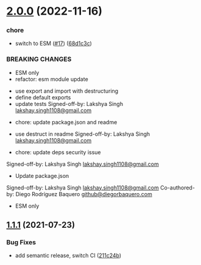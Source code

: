 # [2.0.0](https://github.com/webtorrent/bep53-range/compare/v1.1.1...v2.0.0) (2022-11-16)


### chore

* switch to ESM ([#17](https://github.com/webtorrent/bep53-range/issues/17)) ([68d1c3c](https://github.com/webtorrent/bep53-range/commit/68d1c3c2576031a7e5ec495532e423f739ffde79))


### BREAKING CHANGES

* ESM only
* refactor: esm module update

- use export and import with destructuring
- define default exports
- update tests
Signed-off-by: Lakshya Singh <lakshay.singh1108@gmail.com>

* chore: update package.json and readme

- use destruct in readme
Signed-off-by: Lakshya Singh <lakshay.singh1108@gmail.com>

* chore: update deps security issue

Signed-off-by: Lakshya Singh <lakshay.singh1108@gmail.com>

* Update package.json

Signed-off-by: Lakshya Singh <lakshay.singh1108@gmail.com>
Co-authored-by: Diego Rodríguez Baquero <github@diegorbaquero.com>
* ESM only

## [1.1.1](https://github.com/webtorrent/bep53-range/compare/v1.1.0...v1.1.1) (2021-07-23)


### Bug Fixes

* add semantic release, switch CI ([211c24b](https://github.com/webtorrent/bep53-range/commit/211c24ba887d5d95bc7dfd8a2591f05518eb73ed))
